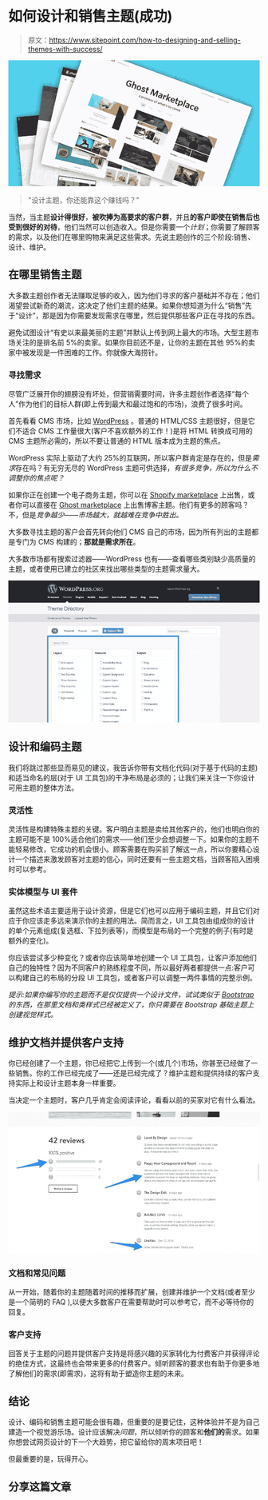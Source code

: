 # 如何设计和销售主题(成功)

> 原文：<https://www.sitepoint.com/how-to-designing-and-selling-themes-with-success/>

![Theme Marketplaces](img/e7c12c63c41d70b742c113b59ad26b12.png)

> "设计主题，你还能靠这个赚钱吗？"

当然，当主题**设计得很好**，**被吹捧为高要求的客户群**，并且**的客户即使在销售后也受到很好的对待**，他们当然可以创造收入。但是你需要一个*计划*；你需要了解顾客的需求，以及他们在哪里购物来满足这些需求。先说主题创作的三个阶段:销售、设计、维护。

## 在哪里销售主题

大多数主题创作者无法赚取足够的收入，因为他们寻求的客户基础并不存在；他们渴望尝试新奇的潮流，这决定了他们主题的结果。如果你想知道为什么“销售”先于“设计”，那是因为你需要发现需求在哪里，然后提供那些客户正在寻找的东西。

避免试图设计“有史以来最美丽的主题”并默认上传到网上最大的市场。大型主题市场关注的是排名前 5%的卖家。如果你目前还不是，让你的主题在其他 95%的卖家中被发现是一件困难的工作。你就像大海捞针。

### 寻找需求

尽管广泛展开你的翅膀没有坏处，但营销需要时间，许多主题创作者选择“每个人”作为他们的目标人群(即上传到最大和最过饱和的市场)，浪费了很多时间。

首先看看 CMS 市场，比如 [WordPress](https://wordpress.org/themes/) 。普通的 HTML/CSS 主题很好，但是它们不适合 CMS 工作量很大(客户不喜欢额外的工作！)是将 HTML 转换成可用的 CMS 主题所必需的，所以不要让普通的 HTML 版本成为主题的焦点。

WordPress 实际上驱动了大约 25%的互联网，所以客户群肯定是存在的，但是*需求*存在吗？有无穷无尽的 WordPress 主题可供选择，*有很多竞争，所以为什么不调整你的焦点呢？*

如果你正在创建一个电子商务主题，你可以在 [Shopify marketplace](https://themes.shopify.com/) 上出售，或者你可以直接在 [Ghost marketplace](http://marketplace.ghost.org/themes/free/) 上出售博客主题。他们有更多的顾客吗？不，但是*竞争越少——市场越大，就越难在竞争中胜出。*

大多数寻找主题的客户会首先转向他们 CMS 自己的市场，因为所有列出的主题都是专门为 CMS 构建的；**那就是需求所在**。

大多数市场都有搜索过滤器——WordPress 也有——查看哪些类别缺少高质量的主题，或者使用已建立的社区来找出哪些类型的主题需求量大。

![WordPress Theme Directory](img/40231fb5c8e5a5bef4b79dc4cf1a63d9.png)

## 设计和编码主题

我们将跳过那些显而易见的建议，我告诉你带有文档化代码(对于基于代码的主题)和适当命名的层(对于 UI 工具包)的干净布局是必须的；让我们来关注一下你设计可用主题的整体方法。

### 灵活性

灵活性是构建特殊主题的关键。客户明白主题是卖给其他客户的，他们也明白你的主题可能不是 100%适合他们的需求——他们至少会想调整一下。如果你的主题不能轻易修改，它成功的机会很小。顾客需要在购买前了解这一点，所以你要精心设计一个描述来激发顾客对主题的信心，同时还要有一些主题文档，当顾客陷入困境时可以参考。

### 实体模型与 UI 套件

虽然这些术语主要适用于设计资源，但是它们也可以应用于编码主题，并且它们对应于你应该走多远来演示你的主题的用法。简而言之，UI 工具包由组成你的设计的单个元素组成(复选框、下拉列表等)，而模型是布局的一个完整的例子(有时是额外的变化)。

你应该尝试多少种变化？或者你应该简单地创建一个 UI 工具包，让客户添加他们自己的独特性？因为不同客户的熟练程度不同，所以最好两者都提供一点:客户可以构建自己的布局的分段 UI 工具包，或者客户可以调整一两件事情的完整示例。

*提示:如果你编写你的主题而不是仅仅提供一个设计文件，试试类似于 [Bootstrap](http://getbootstrap.com/) 的东西，在那里文档和类样式已经被定义了，你只需要在 Bootstrap 基础主题上创建视觉样式。*

## 维护文档并提供客户支持

你已经创建了一个主题，你已经把它上传到一个(或几个)市场，你甚至已经做了一些销售。你的工作已经完成了——还是已经完成了？维护主题和提供持续的客户支持实际上和设计主题本身一样重要。

当决定一个主题时，客户几乎肯定会阅读评论，看看以前的买家对它有什么看法。

![](img/aee038e0a04b703aef0752ba2a664ccf.png)

### 文档和常见问题

从一开始，随着你的主题随着时间的推移而扩展，创建并维护一个文档(或者至少是一个简明的 FAQ ),以便大多数客户在需要帮助时可以参考它，而不必等待你的回复。

### 客户支持

回答关于主题的问题并提供客户支持是将感兴趣的买家转化为付费客户并获得评论的绝佳方式，这最终也会带来更多的付费客户。倾听顾客的要求也有助于你更多地了解他们的需求(即需求)，这将有助于塑造你主题的未来。

## 结论

设计、编码和销售主题可能会很有趣，但重要的是要记住，这种体验并不是为自己建造一个视觉游乐场。设计应该解决*问题*，所以倾听你的顾客和**他们的**需求。如果你想尝试网页设计的下一个大趋势，把它留给你的周末项目吧！

但最重要的是，玩得开心。

## 分享这篇文章